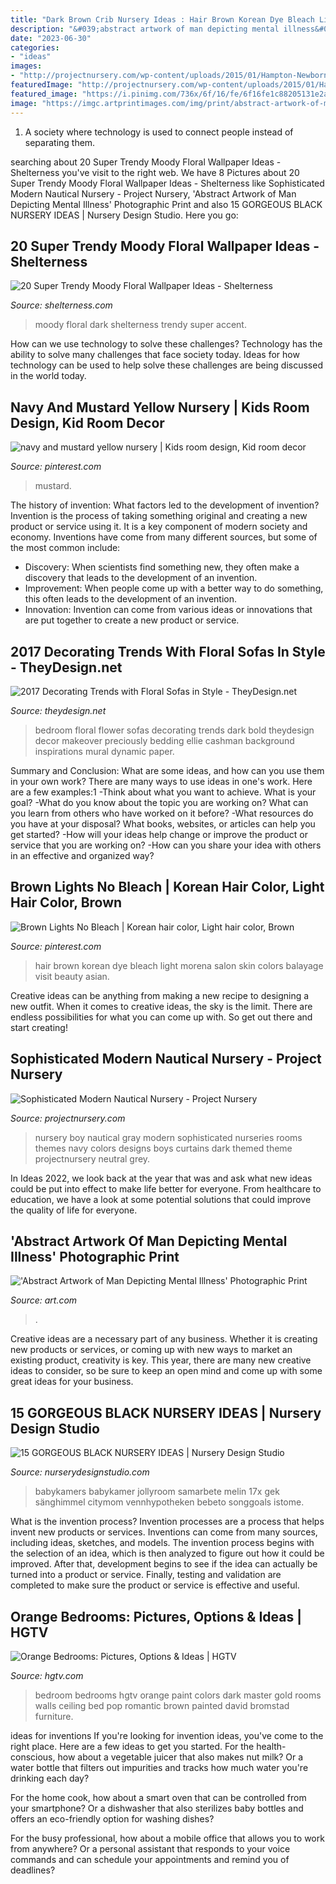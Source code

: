 ```yaml
---
title: "Dark Brown Crib Nursery Ideas : Hair Brown Korean Dye Bleach Light Morena Salon Skin Colors Balayage Visit Beauty Asian"
description: "&#039;abstract artwork of man depicting mental illness&#039; photographic print"
date: "2023-06-30"
categories:
- "ideas"
images:
- "http://projectnursery.com/wp-content/uploads/2015/01/Hampton-Newborn-0049.jpg"
featuredImage: "http://projectnursery.com/wp-content/uploads/2015/01/Hampton-Newborn-0049.jpg"
featured_image: "https://i.pinimg.com/736x/6f/16/fe/6f16fe1c88205131e2ad04c2c1be26be.jpg"
image: "https://imgc.artprintimages.com/img/print/abstract-artwork-of-man-depicting-mental-illness_u-l-pzf8xx0.jpg?h=550&amp;p=0&amp;w=550&amp;background=fbfbfb"
---
```



1. A society where technology is used to connect people instead of separating them.

	

		
searching about 20 Super Trendy Moody Floral Wallpaper Ideas - Shelterness you've visit to the right web. We have 8 Pictures about 20 Super Trendy Moody Floral Wallpaper Ideas - Shelterness like Sophisticated Modern Nautical Nursery - Project Nursery, &#039;Abstract Artwork of Man Depicting Mental Illness&#039; Photographic Print and also 15 GORGEOUS BLACK NURSERY IDEAS | Nursery Design Studio. Here you go:
		
    
## 20 Super Trendy Moody Floral Wallpaper Ideas - Shelterness

<img loading=lazy src="https://i.shelterness.com/2017/05/11-a-gorgeous-moody-floral-wall-looking-like-an-antique-painting.jpg" onerror="this.onerror=null;this.src='https://tse2.mm.bing.net/th?id=OIP.NfDQjy5ldOHFtHeDRU3gQQHaLG&amp;pid=15.1';" alt="20 Super Trendy Moody Floral Wallpaper Ideas - Shelterness">

_Source: shelterness.com_

>moody floral dark shelterness trendy super accent. 

	

How can we use technology to solve these challenges?
Technology has the ability to solve many challenges that face society today. Ideas for how technology can be used to help solve these challenges are being discussed in the world today.

    
## Navy And Mustard Yellow Nursery | Kids Room Design, Kid Room Decor

<img loading=lazy src="https://i.pinimg.com/736x/6f/16/fe/6f16fe1c88205131e2ad04c2c1be26be.jpg" onerror="this.onerror=null;this.src='https://tse1.mm.bing.net/th?id=OIP.Z1QFmGqTvi2ifQ_ngFy1iwHaLH&amp;pid=15.1';" alt="navy and mustard yellow nursery | Kids room design, Kid room decor">

_Source: pinterest.com_

>mustard. 

	

The history of invention: What factors led to the development of invention?
Invention is the process of taking something original and creating a new product or service using it. It is a key component of modern society and economy. Inventions have come from many different sources, but some of the most common include: 
- Discovery: When scientists find something new, they often make a discovery that leads to the development of an invention. 
- Improvement: When people come up with a better way to do something, this often leads to the development of an invention. 
- Innovation: Invention can come from various ideas or innovations that are put together to create a new product or service.

    
## 2017 Decorating Trends With Floral Sofas In Style - TheyDesign.net

<img loading=lazy src="http://theydesign.net/wp-content/uploads/2017/06/100-best-ideas-about-floral-bedroom-on-they-design-floral-bedroom-for-floral-bedroom-2017-decorating-trends-with-floral-sofas-in-style.jpg" onerror="this.onerror=null;this.src='https://tse4.mm.bing.net/th?id=OIP.TgNyFahxqZvHNokJ7wF-QwHaLH&amp;pid=15.1';" alt="2017 Decorating Trends with Floral Sofas in Style - TheyDesign.net">

_Source: theydesign.net_

>bedroom floral flower sofas decorating trends dark bold theydesign decor makeover preciously bedding ellie cashman background inspirations mural dynamic paper. 

	

Summary and Conclusion: What are some ideas, and how can you use them in your own work?
There are many ways to use ideas in one's work. Here are a few examples:1 
-Think about what you want to achieve. What is your goal? 
-What do you know about the topic you are working on? What can you learn from others who have worked on it before? 
-What resources do you have at your disposal? What books, websites, or articles can help you get started? 
-How will your ideas help change or improve the product or service that you are working on? 
-How can you share your idea with others in an effective and organized way?

    
## Brown Lights No Bleach | Korean Hair Color, Light Hair Color, Brown

<img loading=lazy src="https://i.pinimg.com/736x/3d/11/15/3d1115e745d03c04e3dbb43767902828.jpg" onerror="this.onerror=null;this.src='https://tse2.mm.bing.net/th?id=OIP.Lci9nvOZAJO5ogcH9jK6RgHaJQ&amp;pid=15.1';" alt="Brown Lights No Bleach | Korean hair color, Light hair color, Brown">

_Source: pinterest.com_

>hair brown korean dye bleach light morena salon skin colors balayage visit beauty asian. 

	

Creative ideas can be anything from making a new recipe to designing a new outfit. When it comes to creative ideas, the sky is the limit. There are endless possibilities for what you can come up with. So get out there and start creating!

    
## Sophisticated Modern Nautical Nursery - Project Nursery

<img loading=lazy src="http://projectnursery.com/wp-content/uploads/2015/01/Hampton-Newborn-0049.jpg" onerror="this.onerror=null;this.src='https://tse3.mm.bing.net/th?id=OIP.-vAF0Sjatn69A8ZpFg3SOgHaLG&amp;pid=15.1';" alt="Sophisticated Modern Nautical Nursery - Project Nursery">

_Source: projectnursery.com_

>nursery boy nautical gray modern sophisticated nurseries rooms themes navy colors designs boys curtains dark themed theme projectnursery neutral grey. 

	

In Ideas 2022, we look back at the year that was and ask what new ideas could be put into effect to make life better for everyone. From healthcare to education, we have a look at some potential solutions that could improve the quality of life for everyone.

    
## &#039;Abstract Artwork Of Man Depicting Mental Illness&#039; Photographic Print

<img loading=lazy src="https://imgc.artprintimages.com/img/print/abstract-artwork-of-man-depicting-mental-illness_u-l-pzf8xx0.jpg?h=550&amp;p=0&amp;w=550&amp;background=fbfbfb" onerror="this.onerror=null;this.src='https://tse2.mm.bing.net/th?id=OIP.vST_tMT3VsQh_6cooScm1gAAAA&amp;pid=15.1';" alt="&#039;Abstract Artwork of Man Depicting Mental Illness&#039; Photographic Print">

_Source: art.com_

>. 

	

Creative ideas are a necessary part of any business. Whether it is creating new products or services, or coming up with new ways to market an existing product, creativity is key. This year, there are many new creative ideas to consider, so be sure to keep an open mind and come up with some great ideas for your business.

    
## 15 GORGEOUS BLACK NURSERY IDEAS | Nursery Design Studio

<img loading=lazy src="https://www.nurserydesignstudio.com/wp-content/uploads/2020/05/BLACK-NURSERY-IDEAS-16-500x750.png" onerror="this.onerror=null;this.src='https://tse1.mm.bing.net/th?id=OIP.gIb60HuC8sbqhhMho6BDGgHaLH&amp;pid=15.1';" alt="15 GORGEOUS BLACK NURSERY IDEAS | Nursery Design Studio">

_Source: nurserydesignstudio.com_

>babykamers babykamer jollyroom samarbete melin 17x gek sänghimmel citymom vennhypotheken bebeto songgoals istome. 

	

What is the invention process?
Invention processes are a process that helps invent new products or services. Inventions can come from many sources, including ideas, sketches, and models. The invention process begins with the selection of an idea, which is then analyzed to figure out how it could be improved. After that, development begins to see if the idea can actually be turned into a product or service. Finally, testing and validation are completed to make sure the product or service is effective and useful.

    
## Orange Bedrooms: Pictures, Options &amp; Ideas | HGTV

<img loading=lazy src="http://hgtvhome.sndimg.com/content/dam/images/hgrm/fullset/2013/8/2/0/HCLRS1011_Black-Bedroom-2_4x3.jpg.rend.hgtvcom.1280.960.jpeg" onerror="this.onerror=null;this.src='https://tse1.mm.bing.net/th?id=OIP.W7dTvNebDey1lbp1ha1WqAHaFj&amp;pid=15.1';" alt="Orange Bedrooms: Pictures, Options &amp; Ideas | HGTV">

_Source: hgtv.com_

>bedroom bedrooms hgtv orange paint colors dark master gold rooms walls ceiling bed pop romantic brown painted david bromstad furniture. 

	

ideas for inventions
If you're looking for invention ideas, you've come to the right place. Here are a few ideas to get you started.
For the health-conscious, how about a vegetable juicer that also makes nut milk? Or a water bottle that filters out impurities and tracks how much water you're drinking each day?

For the home cook, how about a smart oven that can be controlled from your smartphone? Or a dishwasher that also sterilizes baby bottles and offers an eco-friendly option for washing dishes?

For the busy professional, how about a mobile office that allows you to work from anywhere? Or a personal assistant that responds to your voice commands and can schedule your appointments and remind you of deadlines?

